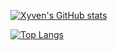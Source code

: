 [![Xyven's GitHub stats](https://github-readme-stats-xyven1s-projects.vercel.app/api?username=xyven1&theme=dark)](https://github.com/xyven1/github-readme-stats)

[![Top Langs](https://github-readme-stats-xyven1s-projects.vercel.app/api/top-langs/?username=xyven1&theme=dark&langs_count=16&layout=compact&size_weight=.75&count_weight=.25&hide=jupyter%20notebook,tex)](https://github.com/xyven1/github-readme-stats)

```notebook
```
